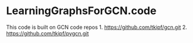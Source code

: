# LearningGraphsForGCN.code
This code is built on GCN code repos 1. https://github.com/tkipf/gcn.git 2. https://github.com/tkipf/pygcn.git
